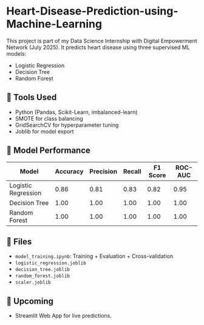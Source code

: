 # Heart-Disease-Prediction-using-Machine-Learning
This project is part of my Data Science Internship with Digital Empowerment Network (July 2025). It predicts heart disease using three supervised ML models:
- Logistic Regression
- Decision Tree
- Random Forest

## 🔧 Tools Used

- Python (Pandas, Scikit-Learn, imbalanced-learn)
- SMOTE for class balancing
- GridSearchCV for hyperparameter tuning
- Joblib for model export

## 🧠 Model Performance

| Model               | Accuracy | Precision | Recall | F1 Score | ROC-AUC |
|--------------------|----------|-----------|--------|----------|---------|
| Logistic Regression| 0.86     | 0.81      | 0.83   | 0.82     | 0.95    |
| Decision Tree      | 1.00     | 1.00      | 1.00   | 1.00     | 1.00    |
| Random Forest      | 1.00     | 1.00      | 1.00   | 1.00     | 1.00    |

## 📁 Files

- `model_training.ipynb`: Training + Evaluation + Cross-validation
- `logistic_regression.joblib`
- `decision_tree.joblib`
- `random_forest.joblib`
- `scaler.joblib`

## 🚀 Upcoming

- Streamlit Web App for live predictions.
